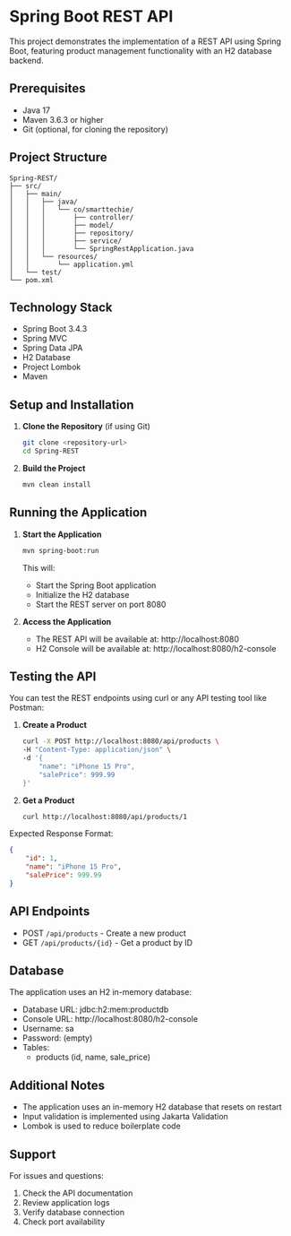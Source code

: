 # Spring Boot REST API

This project demonstrates the implementation of a REST API using Spring Boot, featuring product management functionality with an H2 database backend.

## Prerequisites

- Java 17
- Maven 3.6.3 or higher
- Git (optional, for cloning the repository)

## Project Structure

```
Spring-REST/
├── src/
│   ├── main/
│   │   ├── java/
│   │   │   └── co/smarttechie/
│   │   │       ├── controller/
│   │   │       ├── model/
│   │   │       ├── repository/
│   │   │       ├── service/
│   │   │       └── SpringRestApplication.java
│   │   └── resources/
│   │       └── application.yml
│   └── test/
└── pom.xml
```

## Technology Stack

- Spring Boot 3.4.3
- Spring MVC
- Spring Data JPA
- H2 Database
- Project Lombok
- Maven

## Setup and Installation

1. **Clone the Repository** (if using Git)
   ```bash
   git clone <repository-url>
   cd Spring-REST
   ```

2. **Build the Project**
   ```bash
   mvn clean install
   ```

## Running the Application

1. **Start the Application**
   ```bash
   mvn spring-boot:run
   ```
   This will:
   - Start the Spring Boot application
   - Initialize the H2 database
   - Start the REST server on port 8080

2. **Access the Application**
   - The REST API will be available at: http://localhost:8080
   - H2 Console will be available at: http://localhost:8080/h2-console

## Testing the API

You can test the REST endpoints using curl or any API testing tool like Postman:

1. **Create a Product**
   ```bash
   curl -X POST http://localhost:8080/api/products \
   -H "Content-Type: application/json" \
   -d '{
       "name": "iPhone 15 Pro",
       "salePrice": 999.99
   }'
   ```

2. **Get a Product**
   ```bash
   curl http://localhost:8080/api/products/1
   ```

Expected Response Format:
```json
{
    "id": 1,
    "name": "iPhone 15 Pro",
    "salePrice": 999.99
}
```

## API Endpoints

- POST `/api/products` - Create a new product
- GET `/api/products/{id}` - Get a product by ID

## Database

The application uses an H2 in-memory database:
- Database URL: jdbc:h2:mem:productdb
- Console URL: http://localhost:8080/h2-console
- Username: sa
- Password: (empty)
- Tables:
  - products (id, name, sale_price)

## Additional Notes

- The application uses an in-memory H2 database that resets on restart
- Input validation is implemented using Jakarta Validation
- Lombok is used to reduce boilerplate code

## Support

For issues and questions:
1. Check the API documentation
2. Review application logs
3. Verify database connection
4. Check port availability 